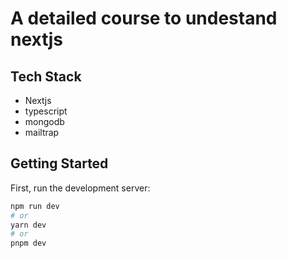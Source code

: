 # A detailed course to undestand nextjs


## Tech Stack
- Nextjs
- typescript
- mongodb
- mailtrap



## Getting Started

First, run the development server:

```bash
npm run dev
# or
yarn dev
# or
pnpm dev
```
